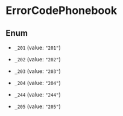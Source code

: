 

# ErrorCodePhonebook

## Enum


* `_201` (value: `"201"`)

* `_202` (value: `"202"`)

* `_203` (value: `"203"`)

* `_204` (value: `"204"`)

* `_244` (value: `"244"`)

* `_205` (value: `"205"`)



